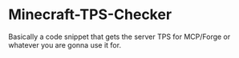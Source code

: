 # Minecraft-TPS-Checker
Basically a code snippet that gets the server TPS for MCP/Forge or whatever you are gonna use it for.
